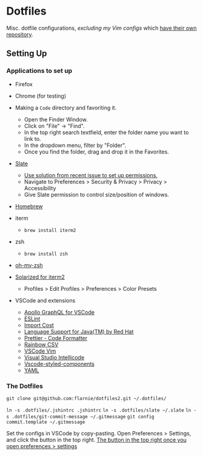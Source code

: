 # Dotfiles

Misc. dotfile configurations, *excluding my Vim configs* which
[have their own repository][dotvim].

[dotvim]: https://github.com/flarnie/dotvim/commits?author=flarnie

## Setting Up

### Applications to set up

* Firefox

* Chrome (for testing)

* Making a `Code` directory and favoriting it.
  - Open the Finder Window.
  - Click on "File" -> "Find".
  - In the top right search textfield, enter the folder name you want to link to.
  - In the dropdown menu, filter by "Folder".
  - Once you find the folder, drag and drop it in the Favorites.

* [Slate](https://github.com/jigish/slate)
  - [Use solution from recent issue to set up permissions.](https://github.com/jigish/slate/issues/528)
  - Navigate to Preferences > Security & Privacy > Privacy > Accessibility
  - Give Slate permission to control size/position of windows.

* [Homebrew](https://brew.sh/)

* iterm
  - `brew install iterm2`

* zsh
  - `brew install zsh`

* [oh-my-zsh](https://ohmyz.sh/)

* [Solarized for iterm2](https://github.com/altercation/solarized/tree/master/iterm2-colors-solarized)
  - Profiles > Edit Profiles > Preferences > Color Presets

* VSCode and extensions
  - [Apollo GraphQL for VSCode](https://marketplace.visualstudio.com/items?itemName=apollographql.vscode-apollo)
  - [ESLint](https://marketplace.visualstudio.com/items?itemName=dbaeumer.vscode-eslint)
  - [Import Cost](https://marketplace.visualstudio.com/items?itemName=wix.vscode-import-cost)
  - [Language Support for Java(TM) by Red Hat](https://marketplace.visualstudio.com/items?itemName=redhat.java)
  - [Prettier - Code Formatter](https://marketplace.visualstudio.com/items?itemName=esbenp.prettier-vscode)
  - [Rainbow CSV](https://marketplace.visualstudio.com/items?itemName=mechatroner.rainbow-csv)
  - [VSCode Vim](https://marketplace.visualstudio.com/items?itemName=vscodevim.vim)
  - [Visual Studio Intellicode](https://marketplace.visualstudio.com/items?itemName=VisualStudioExptTeam.vscodeintellicode)
  - [Vscode-styled-components](https://marketplace.visualstudio.com/items?itemName=styled-components.vscode-styled-components)
  - [YAML](https://marketplace.visualstudio.com/items?itemName=redhat.vscode-yaml)

### The Dotfiles

`git clone git@github.com:flarnie/dotfiles2.git ~/.dotfiles/`

`ln -s .dotfiles/.jshintrc .jshintrc`
`ln -s .dotfiles/slate ~/.slate`
`ln -s .dotfiles/git-commit-message ~/.gitmessage`
`git config commit.template ~/.gitmessage`

Set the configs in VSCode by copy-pasting.
Open Preferences > Settings, and click the button in the top right.
[The button in the top right once you open preferences > settings](how_to_set_vscode_configs.png)



